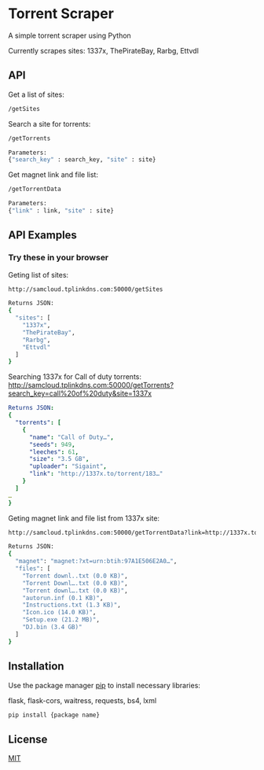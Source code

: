 # Torrent Scraper

A simple torrent scraper using Python

Currently scrapes sites: 1337x, ThePirateBay, Rarbg, Ettvdl

## API

Get a list of sites:
```bash
/getSites
```

Search a site for torrents:
```bash
/getTorrents

Parameters:
{"search_key" : search_key, "site" : site}
```

Get magnet link and file list:
```bash
/getTorrentData

Parameters:
{"link" : link, "site" : site}
```

## API Examples
### Try these in your browser

Geting list of sites:
```bash
http://samcloud.tplinkdns.com:50000/getSites

Returns JSON:
{
  "sites": [
    "1337x",
    "ThePirateBay",
    "Rarbg",
    "Ettvdl"
  ]
}
```

Searching 1337x for Call of duty torrents:
http://samcloud.tplinkdns.com:50000/getTorrents?search_key=call%20of%20duty&site=1337x
```yaml
Returns JSON:
{
  "torrents": [
    {
      "name": "Call of Duty…",
      "seeds": 949,
      "leeches": 61,
      "size": "3.5 GB",
      "uploader": "Sigaint",
      "link": "http://1337x.to/torrent/183…"
    }
  ]
…
}
```

Geting magnet link and file list from 1337x site:
```bash
http://samcloud.tplinkdns.com:50000/getTorrentData?link=http://1337x.to/torrent/1835137/Call-of-Duty-2-1-3-Repack-Mr-DJ/&site=1337x

Returns JSON:
{
  "magnet": "magnet:?xt=urn:btih:97A1E506E2A0…",
  "files": [
    "Torrent downl..txt (0.0 KB)",
    "Torrent Downl….txt (0.0 KB)",
    "Torrent downl….txt (0.0 KB)",
    "autorun.inf (0.1 KB)",
    "Instructions.txt (1.3 KB)",
    "Icon.ico (14.0 KB)",
    "Setup.exe (21.2 MB)",
    "DJ.bin (3.4 GB)"
  ]
}

```

## Installation

Use the package manager [pip](https://pip.pypa.io/en/stable/) to install necessary libraries:

flask, flask-cors, waitress, requests, bs4, lxml

```bash
pip install {package name}
```


## License
[MIT](https://choosealicense.com/licenses/mit/)
